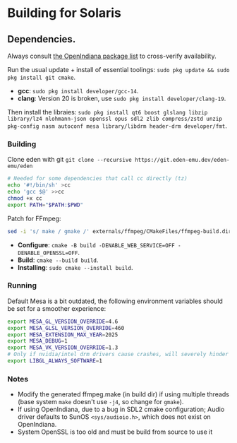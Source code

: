 # Building for Solaris

## Dependencies.  
Always consult [the OpenIndiana package list](https://pkg.openindiana.org/hipster/en/index.shtml) to cross-verify availability.

Run the usual update + install of essential toolings: `sudo pkg update && sudo pkg install git cmake`.

- **gcc**: `sudo pkg install developer/gcc-14`.
- **clang**: Version 20 is broken, use `sudo pkg install developer/clang-19`.

Then install the libraies: `sudo pkg install qt6 boost glslang libzip library/lz4 nlohmann-json openssl opus sdl2 zlib compress/zstd unzip pkg-config nasm autoconf mesa library/libdrm header-drm developer/fmt`.

### Building

Clone eden with git `git clone --recursive https://git.eden-emu.dev/eden-emu/eden`

```sh
# Needed for some dependencies that call cc directly (tz)
echo '#!/bin/sh' >cc
echo 'gcc $@' >>cc
chmod +x cc
export PATH="$PATH:$PWD"
```

Patch for FFmpeg:
```sh
sed -i 's/ make / gmake /' externals/ffmpeg/CMakeFiles/ffmpeg-build.dir/build.make
```

- **Configure**: `cmake -B build -DENABLE_WEB_SERVICE=OFF -DENABLE_OPENSSL=OFF`.
- **Build**: `cmake --build build`.
- **Installing**: `sudo cmake --install build`.

### Running

Default Mesa is a bit outdated, the following environment variables should be set for a smoother experience:
```sh
export MESA_GL_VERSION_OVERRIDE=4.6
export MESA_GLSL_VERSION_OVERRIDE=460
export MESA_EXTENSION_MAX_YEAR=2025
export MESA_DEBUG=1
export MESA_VK_VERSION_OVERRIDE=1.3
# Only if nvidia/intel drm drivers cause crashes, will severely hinder performance
export LIBGL_ALWAYS_SOFTWARE=1
```

### Notes

- Modify the generated ffmpeg.make (in build dir) if using multiple threads (base system `make` doesn't use `-j4`, so change for `gmake`).
- If using OpenIndiana, due to a bug in SDL2 cmake configuration; Audio driver defaults to SunOS `<sys/audioio.h>`, which does not exist on OpenIndiana.
- System OpenSSL is too old and must be build from source to use it
